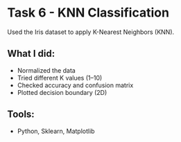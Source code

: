 # Task 6 - KNN Classification

Used the Iris dataset to apply K-Nearest Neighbors (KNN).

## What I did:
- Normalized the data
- Tried different K values (1–10)
- Checked accuracy and confusion matrix
- Plotted decision boundary (2D)

## Tools:
- Python, Sklearn, Matplotlib
